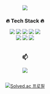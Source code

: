 <div align="center">
<img src="https://capsule-render.vercel.app/api?type=waving&color=auto&height=150&section=header" />
<br>
  <h3> 🔥 Tech Stack 🔥 </h3> 
<img src="https://img.shields.io/badge/C++-764ba2?style=flat-square&logo=C%2B%2B&logoColor=white"/></a>
<img src="https://img.shields.io/badge/Python-495aff?style=flat-square&logo=Python&logoColor=white"/></a>
<img src="https://img.shields.io/badge/R-4481eb?style=flat-square&logo=R&logoColor=white"/></a>
<img src="https://img.shields.io/badge/Java-fa709a?style=flat-square&logo=Java&logoColor=white"/></a>
<img src="https://img.shields.io/badge/MySQL-30cfd0?style=flat-square&logo=MySQL&logoColor=white"/></a>
<br>
<img src="https://img.shields.io/badge/JavaScript-ec8c69?style=flat-square&logo=JavaScript&logoColor=white"/></a>
<img src="https://img.shields.io/badge/PHP-6e45e2?style=flat-square&logo=PHP&logoColor=white"/></a>
<img src="https://img.shields.io/badge/Node.js-00cdac?style=flat-square&logo=Node.js&logoColor=white"/></a>
<br>
<br>
  
<h3>📫</h3> 
<a href="https://www.instagram.com/saming__/" target='_blank'><img src="https://img.shields.io/badge/Instagram-ff758c?style=flat-square&logo=instagram&logoColor=white"/></a>
<br>
<br>

[![Solved.ac
프로필](http://mazassumnida.wtf/api/generate_badge?boj=cutesami)](https://solved.ac/cutesami)

</div>


<!--
**HaeKang/haekang** is a ✨ _special_ ✨ repository because its `README.md` (this file) appears on your GitHub profile.

Here are some ideas to get you started:
<a href="https://www.instagram.com/saming__/" target='_blank'><img src="https://img.shields.io/badge/Instagram-ff758c?style=flat-square&logo=instagram&logoColor=white"/></a>
- 🔭 I’m currently working on ...
- 🌱 I’m currently learning ...
- 👯 I’m looking to collaborate on ...
- 🤔 I’m looking for help with ...
- 💬 Ask me about ...
- 📫 How to reach me: ...
- 😄 Pronouns: ...
- ⚡ Fun fact: ...
-->
